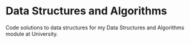 # Data Structures and Algorithms
Code solutions to data structures for my Data Structures and Algorithms module at University.
